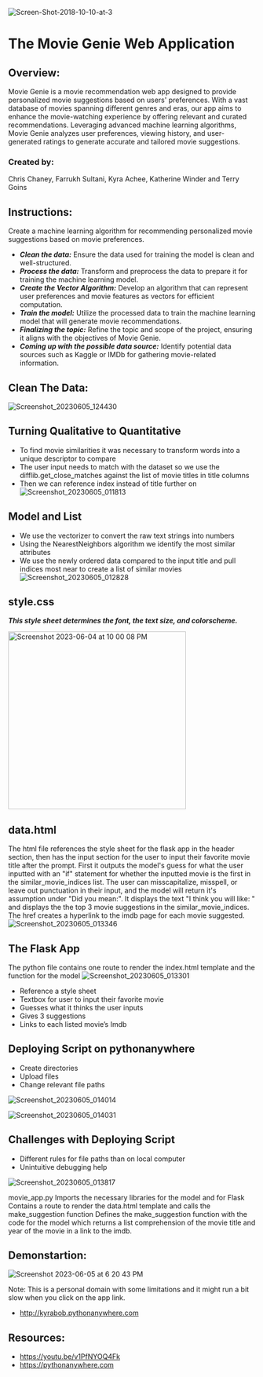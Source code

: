 ![Screen-Shot-2018-10-10-at-3](https://github.com/chrischaney3/movie_genie/assets/112741203/e1ec48e2-78e9-45ae-95aa-c5cd9e26c51d)




# The Movie Genie Web Application
## Overview:
Movie Genie is a movie recommendation web app designed to provide personalized movie suggestions based on users' preferences. With a vast database of movies spanning different genres and eras, our app aims to enhance the movie-watching experience by offering relevant and curated recommendations. Leveraging advanced machine learning algorithms, Movie Genie analyzes user preferences, viewing history, and user-generated ratings to generate accurate and tailored movie suggestions.


### Created by: 
Chris Chaney, Farrukh Sultani, Kyra Achee, Katherine Winder and Terry Goins

## Instructions:
Create a machine learning algorithm for recommending personalized movie suggestions based on movie preferences.
- ***Clean the data:*** Ensure the data used for training the model is clean and well-structured.
- ***Process the data:*** Transform and preprocess the data to prepare it for training the machine learning model.
- ***Create the Vector Algorithm:*** Develop an algorithm that can represent user preferences and movie features as vectors for efficient computation.
- ***Train the model:*** Utilize the processed data to train the machine learning model that will generate movie recommendations.
- ***Finalizing the topic:*** Refine the topic and scope of the project, ensuring it aligns with the objectives of Movie Genie.
- ***Coming up with the possible data source:*** Identify potential data sources such as Kaggle or IMDb for gathering movie-related information.

## Clean The Data:
![Screenshot_20230605_124430](https://github.com/chrischaney3/movie_genie/assets/112741203/e4816a12-37b3-4258-843f-75f5c21eb455)

## Turning Qualitative to Quantitative
  - To find movie similarities it was necessary to transform words into a unique descriptor to compare
  - The user input needs to match with the dataset so we use the difflib.get_close_matches against the list of movie titles in title      columns
  - Then we can reference index instead of title further on
![Screenshot_20230605_011813](https://github.com/chrischaney3/movie_genie/assets/112741203/98cb5edc-de99-44c6-bbfc-60ca9542533a)

## Model and List
  - We use the vectorizer to convert the raw text strings into numbers
  - Using the NearestNeighbors algorithm we identify the most similar attributes
  - We use the newly ordered data compared to the input title and pull indices most near to create a list of similar movies
  ![Screenshot_20230605_012828](https://github.com/chrischaney3/movie_genie/assets/112741203/7e3ac995-afb3-454e-9623-d6fdec6abc00)

## style.css
***This style sheet determines the font, the text size, and colorscheme.***

<img width="362" alt="Screenshot 2023-06-04 at 10 00 08 PM" src="https://github.com/chrischaney3/movie_genie/assets/112666732/a66c1112-2718-4e91-a923-629e3abcbfaa">

## data.html
The html file references the style sheet for the flask app in the header section, then has the input section for the user to input their favorite movie title after the prompt. First it outputs the model's guess for what the user inputted with an "if" statement for whether the inputted movie is the first in the similar_movie_indices list. The user can misscapitalize, misspell, or leave out punctuation in their input, and the model will return it's assumption under "Did you mean:". It displays the text "I think you will like: " and displays the the top 3 movie suggestions in the similar_movie_indices. The href creates a hyperlink to the imdb page for each movie suggested. 
![Screenshot_20230605_013346](https://github.com/chrischaney3/movie_genie/assets/112741203/32bbe1ff-e143-4d4e-bf46-51a19983b177)

## The Flask App 
The python file contains one route to render the index.html template and the function for the model
![Screenshot_20230605_013301](https://github.com/chrischaney3/movie_genie/assets/112741203/562b8be2-f6f4-48b8-8f14-8ca8e1ee9b0f)

  - Reference a style sheet
  - Textbox for user to input their favorite movie
  - Guesses what it thinks the user inputs
  - Gives 3 suggestions
  - Links to each listed movie’s Imdb
  

## Deploying Script on pythonanywhere
  - Create directories
  - Upload files
  - Change relevant file paths
  
![Screenshot_20230605_014014](https://github.com/chrischaney3/movie_genie/assets/112741203/0fcd6d40-2f39-4ddc-9256-6baa405b8342)

![Screenshot_20230605_014031](https://github.com/chrischaney3/movie_genie/assets/112741203/a325d5f3-acaf-4302-b987-f7733ab3239a)



## Challenges with Deploying Script
- Different rules for file paths than on local computer
- Unintuitive debugging help

![Screenshot_20230605_013817](https://github.com/chrischaney3/movie_genie/assets/112741203/21ac6cca-d195-42c7-b61a-cfc5237f6fcb)

movie_app.py
Imports the necessary libraries for the model and for Flask
Contains a route to render the data.html template and calls the make_suggestion function
Defines the make_suggestion function with the code for the model which returns a list comprehension of the movie title and year of the movie in a link to the imdb.


## Demonstartion:
![Screenshot 2023-06-05 at 6 20 43 PM](https://github.com/chrischaney3/movie_genie/assets/112741203/b600cc29-d3d1-49b9-a90d-651655647c60)

Note: This is a personal domain with some limitations and it might run a bit slow when you click on the app link.
  - http://kyrabob.pythonanywhere.com
  
## Resources:
  - https://youtu.be/v1PfNYOQ4Fk
  - https://pythonanywhere.com 
